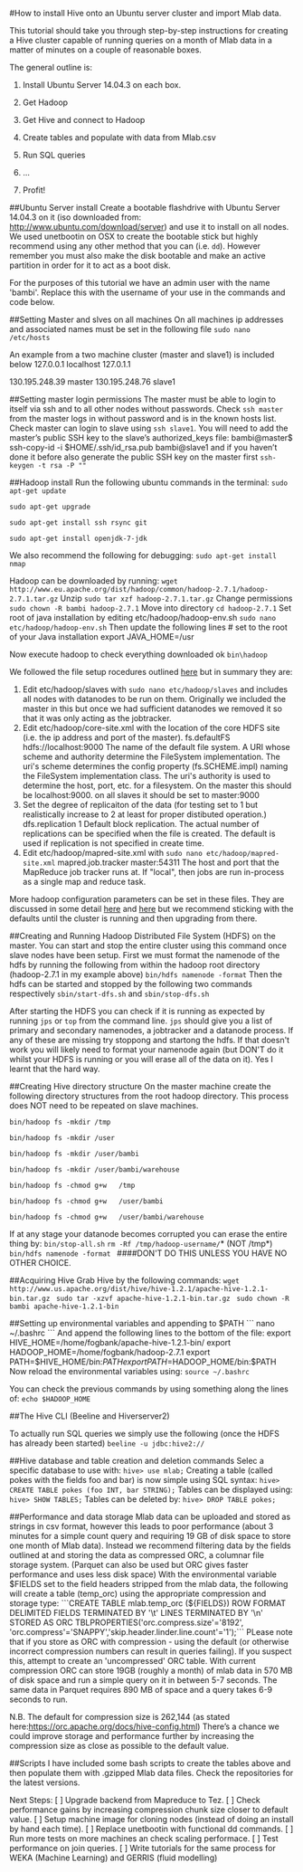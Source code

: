 #How to install Hive onto an Ubuntu server cluster and import Mlab data.

This tutorial should take you through step-by-step instructions for creating a Hive cluster capable of running queries on a month of Mlab data in a matter of minutes on a couple of reasonable boxes.

The general outline is:
1. Install Ubuntu Server 14.04.3 on each box.

2. Get Hadoop

3. Get Hive and connect to Hadoop

4. Create tables and populate with data from Mlab.csv

5. Run SQL queries

6. ...

7. Profit!

##Ubuntu Server install
Create a bootable flashdrive with Ubuntu Server 14.04.3 on it (iso downloaded from: http://www.ubuntu.com/download/server) and use it to install on all nodes.
We used unetbootin on OSX to create the bootable stick but highly recommend using any other method that you can (i.e. ```dd```). However remember you must also make the disk bootable and make an active partition in order for it to act as a boot disk.

For the purposes of this tutorial we have an admin user with the name 'bambi'.
Replace this with the username of your use in the commands and code below.

##Setting Master and slves on all machines
On all machines ip addresses and associated names must be set in the following file
```sudo nano /etc/hosts```

An example from a two machine cluster (master and slave1) is included below
   127.0.0.1 localhost
   127.0.1.1 <machinename>
   
   130.195.248.39 master
   130.195.248.76 slave1

##Setting master login permissions
The master must be able to login to itself via ssh and to all other nodes without passwords. 
Check ```ssh master``` from the master logs in without password and is in the known hosts list.
Check master can login to slave using ```ssh slave1```. 
You will need to add the master’s public SSH key to the slave’s authorized_keys file:
bambi@master$ ssh-copy-id -i $HOME/.ssh/id_rsa.pub bambi@slave1 
and if you haven’t done it before also generate the public SSH key on the master first
```ssh-keygen -t rsa -P "" ```

##Hadoop install
Run the following ubuntu commands in the terminal:
```sudo apt-get update```

```sudo apt-get upgrade```

```sudo apt-get install ssh rsync git```

```sudo apt-get install openjdk-7-jdk```

We also recommend the following for debugging:
```sudo apt-get install nmap```

Hadoop can be downloaded by running:
```wget http://www.eu.apache.org/dist/hadoop/common/hadoop-2.7.1/hadoop-2.7.1.tar.gz```
Unzip
```sudo tar xzf hadoop-2.7.1.tar.gz```
Change permissions
```sudo chown -R bambi hadoop-2.7.1```
Move into directory
```cd hadoop-2.7.1```
Set root of java installation by editing etc/hadoop/hadoop-env.sh 
```sudo nano etc/hadoop/hadoop-env.sh```
Then update the following lines
    # set to the root of your Java installation
    export JAVA_HOME=/usr

Now execute hadoop to check everything downloaded ok
``` bin\hadoop ```

We followed the file setup rocedures outlined [here](http://hadoop.apache.org/docs/current/hadoop-project-dist/hadoop-common/SingleCluster.html#Pseudo-Distributed_Operation) but in summary they are:
1. Edit etc/hadoop/slaves with ```sudo nano etc/hadoop/slaves``` and includes all nodes with datanodes to be run on them.
Originally we included the master in this but once we had sufficient datanodes we removed it so that it was only acting as the jobtracker.
2. Edit etc/hadoop/core-site.xml with the location of the core HDFS site (i.e. the ip address and port of the master).
   <configuration>
      <property>
        <name>fs.defaultFS</name>
        <value>hdfs://localhost:9000</value>
      </property>
      <description>The name of the default file system.  A URI whose
     scheme and authority determine the FileSystem implementation.  The
     uri's scheme determines the config property (fs.SCHEME.impl) naming
     the FileSystem implementation class.  The uri's authority is used to
     determine the host, port, etc. for a filesystem.</description>
   </configuration>
On the master this should be localhost:9000. on all slaves it should be set to master:9000 
3. Set the degree of replicaiton of the data (for testing set to 1 but realistically increase to 2 at least for proper distibuted operation.)
   <configuration>
      <property>
        <name>dfs.replication</name>
        <value>1</value>
      </property>
      <description>Default block replication.
     The actual number of replications can be specified when the file is created.
     The default is used if replication is not specified in create time.</description>
   </configuration>
4. Edit etc/hadoop/mapred-site.xml with ```sudo nano etc/hadoop/mapred-site.xml```
   <property>
     <name>mapred.job.tracker</name>
     <value>master:54311</value>
      <description>The host and port that the MapReduce job tracker runs
      at.  If "local", then jobs are run in-process as a single map
      and reduce task.</description>
   </property>

More hadoop configuration parameters can be set in these files. They are discussed in some detail [here](http://hadoop.apache.org/docs/current/hadoop-project-dist/hadoop-common/ClusterSetup.html) and [here](http://docs.hortonworks.com/HDPDocuments/HDP2/HDP-2.1.10/bk_installing_manually_book/content/rpm-chap1-11.html) but we recommend sticking with the defaults until the cluster is running and then upgrading from there.

##Creating and Running Hadoop Distributed File System (HDFS) on the master.
You can start and stop the entire cluster using this command once slave nodes have been setup. 
First we must format the namenode of the hdfs by running the following from within the hadoop root directory (hadoop-2.7.1 in my example above)
```bin/hdfs namenode -format```
Then the hdfs can be started and stopped by the following two commands respectively
```sbin/start-dfs.sh``` and ```sbin/stop-dfs.sh```

After starting the HDFS you can check if it is running as expected by running ```jps``` or ```top``` from the command line. 
```jps``` should give you a list of primary and secondary namenodes, a jobtracker and a datanode process. If any of these are missing try stoppong and startong the hdfs. If that doesn't work you will likely need to format your namenode again (but DON'T do it whilst your HDFS is running or you will erase all of the data on it).
Yes I learnt that the hard way.

##Creating Hive directory structure
On the master machine create the following directory structures from the root hadoop directory. This process does NOT need to be repeated on slave machines.

```bin/hadoop fs -mkdir /tmp```

```bin/hadoop fs -mkdir /user ```

```bin/hadoop fs -mkdir /user/bambi```

```bin/hadoop fs -mkdir /user/bambi/warehouse```

```bin/hadoop fs -chmod g+w   /tmp```

```bin/hadoop fs -chmod g+w   /user/bambi```

```bin/hadoop fs -chmod g+w   /user/bambi/warehouse```

If at any stage your datanode becomes corrupted you can erase the entire thing by:
``` bin/stop-all.sh ```
```rm -Rf /tmp/hadoop-username/```\*  (NOT /tmp\*)
```bin/hdfs namenode -format ```
####DON'T DO THIS UNLESS YOU HAVE NO OTHER CHOICE.

##Acquiring Hive
Grab Hive by the following commands:
```wget http://www.us.apache.org/dist/hive/hive-1.2.1/apache-hive-1.2.1-bin.tar.gz ```
```sudo tar -xzvf apache-hive-1.2.1-bin.tar.gz ```
```sudo chown -R bambi apache-hive-1.2.1-bin ```

##Setting up environmental variables and appending to $PATH
``` nano ~/.bashrc ```
And append the following lines to the bottom of the file:
    export HIVE_HOME=/home/fogbank/apache-hive-1.2.1-bin/
    export HADOOP_HOME=/home/fogbank/hadoop-2.7.1
    export PATH=$HIVE_HOME/bin:$PATH
    export PATH=$HADOOP_HOME/bin:$PATH
Now reload the environmental variables using:
```source ~/.bashrc```

You can check the previous commands by using something along the lines of:
```echo $HADOOP_HOME```

##The Hive CLI (Beeline and Hiverserver2)

To actually run SQL queries we simply use the following (once the HDFS has already been started)
```beeline -u jdbc:hive2://```

##Hive database and table creation and deletion commands
Selec a specific database to use with:
```hive> use mlab;```
Creating a table (called pokes with the fields foo and bar) is now simple using SQL syntax:
```hive> CREATE TABLE pokes (foo INT, bar STRING);```
Tables can be displayed using:
```hive> SHOW TABLES;```
Tables can be deleted by:
```hive> DROP TABLE pokes;```

##Performance and data storage
Mlab data can be uploaded and stored as strings in csv format, however this leads to poor performance (about 3 minutes for a simple count query and requiring 19 GB of disk space to store one month of Mlab data).
Instead we recommend filtering data by the fields outlined at and storing the data as compressed ORC, a columnar file storage system. (Parquet can also be used but ORC gives faster performance and uses less disk space)
With the environmental variable $FIELDS set to the field headers stripped from the mlab data, the following will create a table (temp_orc) using the appropriate compression and storage type:
```CREATE TABLE mlab.temp_orc (${FIELDS}) ROW FORMAT DELIMITED FIELDS TERMINATED BY '\t' LINES TERMINATED BY '\n' STORED AS ORC TBLPROPERTIES('orc.compress.size'='8192', 'orc.compress'='SNAPPY','skip.header.linder.line.count'='1');```
PLease note that if you store as ORC with compression - using the default (or otherwise incorrect compression numbers can result in queries failing). 
If you suspect this, attempt to create an 'uncompressed' ORC table.
With current compression ORC can store 19GB (roughly a month) of mlab data in 570 MB of disk space and run a simple query on it in between 5-7 seconds.
The same data in Parquet requires 890 MB of space and a query takes 6-9 seconds to run.

N.B. The default for compression size is 262,144 (as stated here:https://orc.apache.org/docs/hive-config.html)
There’s a chance we could improve storage and performance further by increasing the compression size as close as possible to the default value.

##Scripts
I have included some bash scripts to create the tables above and then populate them with .gzipped Mlab data files.
Check the repositories for the latest versions.


Next Steps:
 [ ] Upgrade backend from Mapreduce to Tez.
 [ ] Check performance gains by increasing compression chunk size closer to default value.
 [ ] Setup machine image for cloning nodes (instead of doing an install by hand each time). 
 [ ] Replace unetbootin with functional dd commands.
 [ ] Run more tests on more machines an check scaling performace.
 [ ] Test performance on join queries.
 [ ] Write tutorials for the same process for WEKA (Machine Learning) and GERRIS (fluid modelling)
